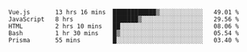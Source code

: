 <!--START_SECTION:waka-->

```text
Vue.js       13 hrs 16 mins  ████████████▒░░░░░░░░░░░░   49.01 %
JavaScript   8 hrs           ███████▒░░░░░░░░░░░░░░░░░   29.56 %
HTML         2 hrs 10 mins   ██░░░░░░░░░░░░░░░░░░░░░░░   08.06 %
Bash         1 hr 30 mins    █▒░░░░░░░░░░░░░░░░░░░░░░░   05.54 %
Prisma       55 mins         █░░░░░░░░░░░░░░░░░░░░░░░░   03.40 %
```

<!--END_SECTION:waka-->
